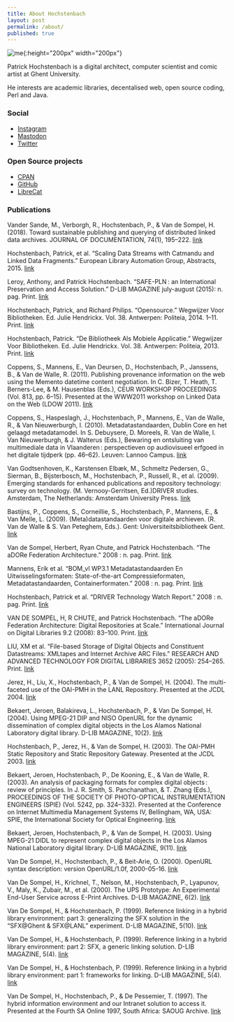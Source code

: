 ```yaml
---
title: About Hochstenbach
layout: post
permalink: /about/
published: true
---
```

![me]({{site.baseurl}}/assets/images/me.png){:height="200px" width="200px"}

Patrick Hochstenbach is a digital architect, computer scientist and comic
artist at Ghent University.

He interests are academic libraries, decentalised web, open source coding,
Perl and Java.

### Social

- [Instagram](https://www.instagram.com/patrick.hochstenbach/)
- [Mastodon](https://scholar.social/web/accounts/71863)
- [Twitter](https://twitter.com/hochstenbach)

### Open Source projects

- [CPAN](https://metacpan.org/author/HOCHSTEN)
- [GitHub](https://github.com/phochste)
- [LibreCat](https://librecat.org)

### Publications

Vander Sande, M., Verborgh, R., Hochstenbach, P., & Van de Sompel, H. (2018). Toward sustainable publishing and querying of distributed linked data archives. JOURNAL OF DOCUMENTATION, 74(1), 195–222.
[link](https://biblio.ugent.be/publication/8545539)

Hochstenbach, Patrick, et al. “Scaling Data Streams with Catmandu and Linked Data Fragments.” European Library Automation Group, Abstracts, 2015.
[link](https://biblio.ugent.be/publication/7035921)

Leroy, Anthony, and Patrick Hochstenbach. “SAFE-PLN : an International Preservation and Access Solution.” D-LIB MAGAZINE july-august (2015): n. pag. Print.
[link](https://biblio.ugent.be/publication/6873380)

Hochstenbach, Patrick, and Richard Philips. “Opensource.” Wegwijzer Voor Bibliotheken. Ed. Julie Hendrickx. Vol. 38. Antwerpen: Politeia, 2014. 1–11. Print.
[link](https://biblio.ugent.be/publication/6873372)

Hochstenbach, Patrick. “De Bibliotheek Als Mobiele Applicatie.” Wegwijzer Voor Bibliotheken. Ed. Julie Hendrickx. Vol. 38. Antwerpen: Politeia, 2013. Print.
[link](https://biblio.ugent.be/publication/6873362)

Coppens, S., Mannens, E., Van Deursen, D., Hochstenbach, P., Janssens, B., & Van de Walle, R. (2011). Publishing provenance information on the web using the Memento datetime content negotiation. In C. Bizer, T. Heath, T. Berners-Lee, & M. Hausenblas (Eds.), CEUR WORKSHOP PROCEEDINGS (Vol. 813, pp. 6–15). Presented at the WWW2011 workshop on Linked Data on the Web (LDOW 2011).
[link](https://biblio.ugent.be/publication/1964739)

Coppens, S., Haspeslagh, J., Hochstenbach, P., Mannens, E., Van de Walle, R., & Van Nieuwerburgh, I. (2010). Metadatastandaarden, Dublin Core en het gelaagd metadatamodel. In S. Debuysere, D. Moreels, R. Van de Walle, I. Van Nieuwerburgh, & J. Walterus (Eds.), Bewaring en ontsluiting van multimediale data in Vlaanderen : perspectieven op audiovisueel erfgoed in het digitale tijdperk (pp. 46–62). Leuven: Lannoo Campus.
[link](https://biblio.ugent.be/publication/1028677)

Van Godtsenhoven, K., Karstensen Elbæk, M., Schmeltz Pedersen, G., Sierman, B., Bijsterbosch, M., Hochstenbach, P., Russell, R., et al. (2009). Emerging standards for enhanced publications and repository technology: survey on technology. (M. Vernooy-Gerritsen, Ed.)DRIVER studies. Amsterdam, The Netherlands: Amsterdam University Press.
[link](https://biblio.ugent.be/publication/1942496)

Bastijns, P., Coppens, S., Corneillie, S., Hochstenbach, P., Mannens, E., & Van Melle, L. (2009). (Meta)datastandaarden voor digitale archieven. (R. Van de Walle & S. Van Peteghem, Eds.). Gent: Universiteitsbibliotheek Gent.
[link](https://biblio.ugent.be/publication/480734)

Van de Sompel, Herbert, Ryan Chute, and Patrick Hochstenbach. “The aDORe Federation Architecture.” 2008 : n. pag. Print.
[link](https://biblio.ugent.be/publication/8522350)

Mannens, Erik et al. “BOM_vl WP3.1 Metadatastandaarden En Uitwisselingsformaten: State-of-the-art Compressieformaten, Metadatastandaarden, Containerformaten.” 2008 : n. pag. Print.
[link](https://biblio.ugent.be/publication/764185)

Hochstenbach, Patrick et al. “DRIVER Technology Watch Report.” 2008 : n. pag. Print.
[link](https://biblio.ugent.be/publication/723558)

VAN DE SOMPEL, H, R CHUTE, and Patrick Hochstenbach. “The aDORe Federation Architecture: Digital Repositories at Scale.” International Journal on Digital Libraries 9.2 (2008): 83–100. Print.
[link](https://biblio.ugent.be/publication/431740)

LIU, XM et al. “File-based Storage of Digital Objects and Constituent Datastreams: XMLtapes and Internet Archive ARC Files.” RESEARCH AND ADVANCED TECHNOLOGY FOR DIGITAL LIBRARIES 3652 (2005): 254–265. Print.
[link](https://biblio.ugent.be/publication/325726)

Jerez, H., Liu, X., Hochstenbach, P., & Van de Sompel, H. (2004). The multi-faceted use of the OAI-PMH in the LANL Repository. Presented at the JCDL 2004.
[link](https://biblio.ugent.be/publication/480375)

Bekaert, Jeroen, Balakireva, L., Hochstenbach, P., & Van De Sompel, H. (2004). Using MPEG-21 DIP and NISO OpenURL for the dynamic dissemination of complex digital objects in the Los Alamos National Laboratory digital library. D-LIB MAGAZINE, 10(2).
[link](https://biblio.ugent.be/publication/319192)

Hochstenbach, P., Jerez, H., & Van de Sompel, H. (2003). The OAI-PMH Static Repository and Static Repository Gateway. Presented at the JCDL 2003.
[link](https://biblio.ugent.be/publication/480370)

Bekaert, Jeroen, Hochstenbach, P., De Kooning, E., & Van de Walle, R. (2003). An analysis of packaging formats for complex digital objects : review of principles. In J. R. Smith, S. Panchanathan, & T. Zhang (Eds.), PROCEEDINGS OF THE SOCIETY OF PHOTO-OPTICAL INSTRUMENTATION ENGINEERS (SPIE) (Vol. 5242, pp. 324–332). Presented at the Conference on Internet Multimedia Management Systems IV, Bellingham, WA, USA: SPIE, the International Society for Optical Engineering.
[link](https://biblio.ugent.be/publication/412029)

Bekaert, Jeroen, Hochstenbach, P., & Van de Sompel, H. (2003). Using MPEG-21 DIDL to represent complex digital objects in the Los Alamos National Laboratory digital library. D-LIB MAGAZINE, 9(11).
[link](https://biblio.ugent.be/publication/295470)

Van De Sompel, H., Hochstenbach, P., & Beit-Arie, O. (2000). OpenURL syntax description: version OpenURL/1.0f, 2000-05-16.
[link](https://biblio.ugent.be/publication/760060)

Van De Sompel, H., Krichnel, T., Nelson, M., Hochstenbach, P., Lyapunov, V., Maly, K., Zubair, M., et al. (2000). The UPS Prototype: An Experimental End-User Service across E-Print Archives. D-LIB MAGAZINE, 6(2).
[link](https://biblio.ugent.be/publication/323881)

Van De Sompel, H., & Hochstenbach, P. (1999). Reference linking in a hybrid library environment: part 3: generalizing the SFX solution in the “SFX@Ghent & SFX@LANL” experiment. D-LIB MAGAZINE, 5(10).
[link](https://biblio.ugent.be/publication/323898)

Van De Sompel, H., & Hochstenbach, P. (1999). Reference linking in a hybrid library environment: part 2: SFX, a generic linking solution. D-LIB MAGAZINE, 5(4).
[link](https://biblio.ugent.be/publication/323895)

Van De Sompel, H., & Hochstenbach, P. (1999). Reference linking in a hybrid library environment: part 1: frameworks for linking. D-LIB MAGAZINE, 5(4).
[link](https://biblio.ugent.be/publication/323892)

Van De Sompel, H., Hochstenbach, P., & De Pessemier, T. (1997). The hybrid information environment and our Intranet solution to access it. Presented at the Fourth SA Online 1997, South Africa: SAOUG Archive.
[link](https://biblio.ugent.be/publication/1056689)
